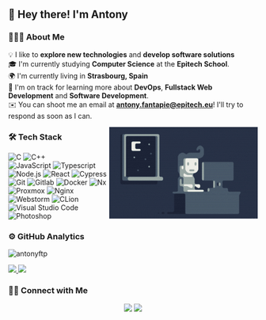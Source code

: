 ## 👋 Hey there! I'm Antony

### 👨🏻‍💻 About Me

💡 I like to **explore new technologies** and **develop software solutions**\
🎓 I'm currently studying **Computer Science** at the **Epitech School**.\
🌍 I'm currently living in **Strasbourg, Spain**\
🌱 I'm on track for learning more about **DevOps**, **Fullstack Web Development** and **Software Development**.\
✉️ You can shoot me an email at **antony.fantapie@epitech.eu**! I'll try to respond as soon as I can.

<img alt="Night Coding" src="https://raw.githubusercontent.com/AVS1508/AVS1508/master/assets/Night-Coding.gif" align="right"/>

### 🛠 Tech Stack

![C](https://img.shields.io/badge/-C-05122A?style=flat&logo=C&logoColor=A8B9CC)
![C++](https://img.shields.io/badge/-C++-05122A?style=flat&logo=C%2B%2B&logoColor=00599C)\
![JavaScript](https://img.shields.io/badge/-JavaScript-05122A?style=flat&logo=javascript)
![Typescript](https://img.shields.io/badge/-TypeScript-05122A?style=flat&logo=typescript)
![Node.js](https://img.shields.io/badge/-Node.js-05122A?style=flat&logo=node.js)
![React](https://img.shields.io/badge/-React-05122A?style=flat&logo=react)
![Cypress](https://img.shields.io/badge/-cypress-05122A?style=flat&logo=cypress)\
![Git](https://img.shields.io/badge/-Git-05122A?style=flat&logo=git)
![Gitlab](https://img.shields.io/badge/-Gitlab-05122A?style=flat&logo=gitlab)
![Docker](https://img.shields.io/badge/-Docker-05122A?style=flat&logo=docker)
![Nx](https://img.shields.io/badge/-nx-05122A?style=flat&logo=nx)
![Proxmox](https://img.shields.io/badge/-Proxmox-05122A?style=flat&logo=proxmox)
![Nginx](https://img.shields.io/badge/-nginx-05122A?style=flat&logo=nginx)\
![Webstorm](https://img.shields.io/badge/-Webstorm-05122A?style=flat&logo=webstorm)
![CLion](https://img.shields.io/badge/-CLion-05122A?style=flat&logo=clion)
![Visual Studio Code](https://img.shields.io/badge/-Visual%20Studio%20Code-05122A?style=flat&logo=visual-studio-code&logoColor=007ACC)
![Photoshop](https://img.shields.io/badge/-Photoshop-05122A?style=flat&logo=adobe-photoshop)

### ⚙️ GitHub Analytics

<p align="center">
<p align="left"> <img src="https://komarev.com/ghpvc/?username=antonyftp&label=Profile%20views&color=0e75b6&style=flat" alt="antonyftp" /> </p>
<a href="https://github.com/antonyftp">
  <img height="180em" src="https://github-readme-stats-eight-theta.vercel.app/api?username=antonyftp&show_icons=true&theme=algolia&include_all_commits=true&count_private=true"/>
  <img height="180em" src="https://github-readme-stats-eight-theta.vercel.app/api/top-langs/?username=antonyftp&layout=compact&langs_count=8&theme=algolia"/>
</a>
</p>

### 🤝🏻 Connect with Me

<p align="center">
<!-- <a href="https://www.antony-fantapie.fr"><img src="https://img.shields.io/badge/-antony-fantapie.fr-3423A6?style=flat&logo=Google-Chrome&logoColor=white"/></a> -->
<a href="https://linkedin.com/in/antony-fantapie"><img src="https://img.shields.io/badge/-Antony Fantapié-0077B5?style=flat&logo=Linkedin&logoColor=white"/></a>
<a href="mailto:antony.fantapie@epitech.eu"><img src="https://img.shields.io/badge/-antony.fantapie@epitech.eu-D14836?style=flat&logo=Gmail&logoColor=white"/></a>
</p>
